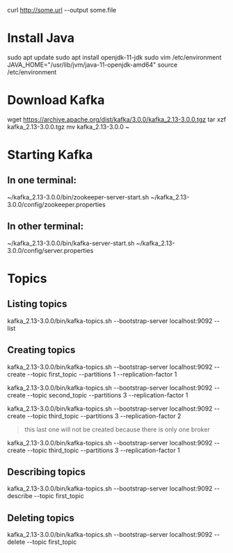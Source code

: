 curl http://some.url --output some.file

# Install Java
sudo apt update
sudo apt install openjdk-11-jdk
sudo vim /etc/environment
JAVA_HOME="/usr/lib/jvm/java-11-openjdk-amd64"
source /etc/environment


# Download Kafka
wget https://archive.apache.org/dist/kafka/3.0.0/kafka_2.13-3.0.0.tgz
tar xzf kafka_2.13-3.0.0.tgz
mv kafka_2.13-3.0.0 ~


# Starting Kafka


## In one terminal:
~/kafka_2.13-3.0.0/bin/zookeeper-server-start.sh ~/kafka_2.13-3.0.0/config/zookeeper.properties

## In other terminal:
~/kafka_2.13-3.0.0/bin/kafka-server-start.sh ~/kafka_2.13-3.0.0/config/server.properties

# Topics

## Listing topics
kafka_2.13-3.0.0/bin/kafka-topics.sh --bootstrap-server localhost:9092 --list

## Creating topics
kafka_2.13-3.0.0/bin/kafka-topics.sh --bootstrap-server localhost:9092 --create --topic first_topic --partitions 1 --replication-factor 1

kafka_2.13-3.0.0/bin/kafka-topics.sh --bootstrap-server localhost:9092 --create --topic second_topic --partitions 3 --replication-factor 1

kafka_2.13-3.0.0/bin/kafka-topics.sh --bootstrap-server localhost:9092 --create --topic third_topic --partitions 3 --replication-factor 2
> this last one will not be created because there is only one broker

kafka_2.13-3.0.0/bin/kafka-topics.sh --bootstrap-server localhost:9092 --create --topic third_topic --partitions 3 --replication-factor 1

## Describing topics
kafka_2.13-3.0.0/bin/kafka-topics.sh --bootstrap-server localhost:9092 --describe --topic first_topic

## Deleting topics
kafka_2.13-3.0.0/bin/kafka-topics.sh --bootstrap-server localhost:9092 --delete --topic first_topic